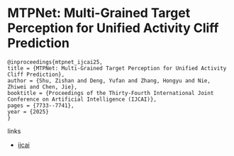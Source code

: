 # MTPNet: Multi-Grained Target Perception for Unified Activity Cliff Prediction

```
@inproceedings{mtpnet_ijcai25,
title = {MTPNet: Multi-Grained Target Perception for Unified Activity Cliff Prediction},
author = {Shu, Zishan and Deng, Yufan and Zhang, Hongyu and Nie, Zhiwei and Chen, Jie},
booktitle = {Proceedings of the Thirty-Fourth International Joint Conference on Artificial Intelligence (IJCAI)},
pages = {7733--7741},
year = {2025}
}
```

links
- [ijcai](https://www.ijcai.org/proceedings/2025/860)
